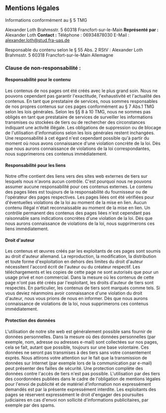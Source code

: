 ## Mentions légales

Informations conformément au § 5 TMG

Alexander Loth
Brahmsstr. 5
60318 Francfort-sur-le-Main
**Représenté par :**
Alexander Loth
**Contact :**
Téléphone : 06934878030
E-Mail : alexander.loth@stud.fra-uas.de

Responsable du contenu selon le § 55 Abs. 2 RStV :
Alexander Loth
Brahmsstr. 5
60318 Francfort-sur-le-Main
Allemagne

### Clause de non-responsabilité :

#### Responsabilité pour le contenu

Les contenus de nos pages ont été créés avec le plus grand soin. Nous ne pouvons cependant pas garantir l'exactitude, l'exhaustivité et l'actualité des contenus. En tant que prestataire de services, nous sommes responsables de nos propres contenus sur ces pages conformément au § 7 Abs.1 TMG selon les lois générales. Selon les §§ 8 à 10 TMG, nous ne sommes pas obligés en tant que prestataire de services de surveiller les informations transmises ou stockées de tiers ou de rechercher des circonstances indiquant une activité illégale. Les obligations de suppression ou de blocage de l'utilisation d'informations selon les lois générales restent inchangées. Une responsabilité à cet égard n'est cependant possible qu'à partir du moment où nous avons connaissance d'une violation concrète de la loi. Dès que nous aurons connaissance de violations de la loi correspondantes, nous supprimerons ces contenus immédiatement.

#### Responsabilité pour les liens

Notre offre contient des liens vers des sites web externes de tiers sur lesquels nous n'avons aucun contrôle. C'est pourquoi nous ne pouvons assumer aucune responsabilité pour ces contenus externes. Le contenu des pages liées est toujours de la responsabilité du fournisseur ou de l'opérateur des pages respectives. Les pages liées ont été vérifiées pour d'éventuelles violations de la loi au moment de la mise en lien. Aucun contenu illégal n'était reconnaissable au moment de la mise en lien. Un contrôle permanent des contenus des pages liées n'est cependant pas raisonnable sans indications concrètes d'une violation de la loi. Dès que nous aurons connaissance de violations de la loi, nous supprimerons ces liens immédiatement.

#### Droit d'auteur

Les contenus et œuvres créés par les exploitants de ces pages sont soumis au droit d'auteur allemand. La reproduction, la modification, la distribution et toute forme d'exploitation en dehors des limites du droit d'auteur nécessitent l'accord écrit de l'auteur ou du créateur respectif. Les téléchargements et les copies de cette page ne sont autorisés que pour un usage privé et non commercial. Dans la mesure où les contenus de cette page n'ont pas été créés par l'exploitant, les droits d'auteur de tiers sont respectés. En particulier, les contenus de tiers sont marqués comme tels. Si vous deviez néanmoins avoir connaissance d'une violation du droit d'auteur, nous vous prions de nous en informer. Dès que nous aurons connaissance de violations de la loi, nous supprimerons ces contenus immédiatement.

#### Protection des données

L'utilisation de notre site web est généralement possible sans fournir de données personnelles. Dans la mesure où des données personnelles (par exemple, nom, adresse ou adresses e-mail) sont collectées sur nos pages, cela se fait, autant que possible, toujours sur une base volontaire. Ces données ne seront pas transmises à des tiers sans votre consentement exprès.
Nous attirons votre attention sur le fait que la transmission de données sur Internet (par exemple lors de la communication par e-mail) peut présenter des failles de sécurité. Une protection complète des données contre l'accès de tiers n'est pas possible.
L'utilisation par des tiers des coordonnées publiées dans le cadre de l'obligation de mentions légales pour l'envoi de publicité et de matériel d'information non expressément demandés est par la présente expressément interdite. Les exploitants des pages se réservent expressément le droit d'engager des poursuites judiciaires en cas d'envoi non sollicité d'informations publicitaires, par exemple par des spams.
